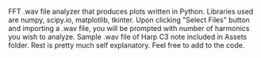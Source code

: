 FFT .wav file analyzer that produces plots written in Python.
Libraries used are numpy, scipy.io, matplotlib, tkinter.
Upon clicking "Select Files" button and importing a .wav file, you will be prompted with number of harmonics you wish to analyze.
Sample .wav file of Harp C3 note included in Assets folder.
Rest is pretty much self explanatory.
Feel free to add to the code.
